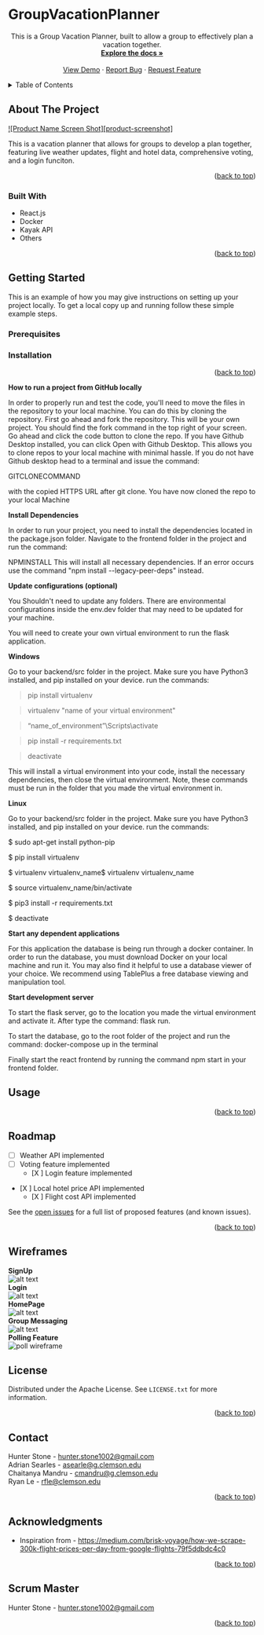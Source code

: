 # GroupVacationPlanner


  <p align="center">
    This is a Group Vacation Planner, built to allow a group to effectively plan a vacation together.
    <br />
    <a href="https://github.com/PlusUltra404/GroupVacationPlanner"><strong>Explore the docs »</strong></a>
    <br />
    <br />
    <a href="https://github.com/PlusUltra404/GroupVacationPlanner">View Demo</a>
    ·
    <a href="https://github.com/PlusUltra404/GroupVacationPlanner/issues">Report Bug</a>
    ·
    <a href="https://github.com/PlusUltra404/GroupVacationPlanner/issues">Request Feature</a>
  </p>
</div>



<!-- TABLE OF CONTENTS -->
<details>
  <summary>Table of Contents</summary>
  <ol>
    <li>
      <a href="#about-the-project">About The Project</a>
      <ul>
        <li><a href="#built-with">Built With</a></li>
      </ul>
    </li>
    <li>
      <a href="#getting-started">Getting Started</a>
      <ul>
        <li><a href="#prerequisites">Prerequisites</a></li>
        <li><a href="#installation">Installation</a></li>
      </ul>
    </li>
    <li><a href="#roadmap">Roadmap</a></li>
    <li><a href="#license">License</a></li>
    <li><a href="#contact">Contact</a></li>
    <li><a href="#acknowledgments">Acknowledgments</a></li>
    <li><a href="#scrum-master">Scrum Master</a></li>
  </ol>
</details>



<!-- ABOUT THE PROJECT -->
## About The Project

[![Product Name Screen Shot][product-screenshot]](https://example.com)

This is a vacation planner that allows for groups to develop a plan together, featuring live weather updates, flight and hotel data, comprehensive voting, and a login funciton. 

<p align="right">(<a href="#top">back to top</a>)</p>



### Built With

* React.js
* Docker
* Kayak API
* Others

<p align="right">(<a href="#top">back to top</a>)</p>



<!-- GETTING STARTED -->
## Getting Started

This is an example of how you may give instructions on setting up your project locally.
To get a local copy up and running follow these simple example steps.

### Prerequisites


### Installation


<p align="right">(<a href="#top">back to top</a>)</p>
<b>How to run a project from GitHub locally</b> 

In order to properly run and test the code, you'll need to move the files in the repository to your local machine. You can do this by cloning the repository. First go ahead and fork the repository. This will be your own project. You should find the fork command in the top right of your screen.  Go ahead and click the code button to clone the repo. If you have Github Desktop installed, you can click Open with Github Desktop. This allows you to clone repos to your local machine with minimal hassle. If you do not have Github desktop head to a terminal and issue the command: 

GITCLONECOMMAND

with the copied HTTPS URL after git clone. You have now cloned the repo to your local Machine 

 

 

 

<b>Install Dependencies</b> 

In order to run your project, you need to install the dependencies located in the package.json folder. Navigate to the frontend folder in the project and run the command: 


NPMINSTALL
This will install all necessary dependencies. If an error occurs use the command "npm install --legacy-peer-deps" instead.  

<b>Update configurations (optional)</b> 

You Shouldn't need to update any folders. There are environmental configurations inside the env.dev folder that may need to be updated for your machine.  

You will need to create your own virtual environment to run the flask application.  

<b>Windows</b> 

Go to your backend/src folder in the project. Make sure you have Python3 installed, and pip installed on your device. run the commands:  

 > pip install virtualenv  

 > virtualenv "name of your virtual environment" 

> “name_of_environment”\Scripts\activate 

> pip install -r requirements.txt 

> deactivate 

This will install a virtual environment into your code, install the necessary dependencies, then close the virtual environment. Note, these commands must be run in the folder that you made the virtual environment in.  

<b>Linux</b> 

Go to your backend/src folder in the project. Make sure you have Python3 installed, and pip installed on your device. run the commands:  

$ sudo apt-get install python-pip 

$ pip install virtualenv 

$ virtualenv virtualenv_name$ virtualenv virtualenv_name 

$ source virtualenv_name/bin/activate 

$ pip3 install -r requirements.txt 

$ deactivate 

<b>Start any dependent applications</b> 

For this application the database is being run through a docker container. In order to run the database, you must download Docker on your local machine and run it. You may also find it helpful to use a database viewer of your choice. We recommend using TablePlus a free database viewing and manipulation tool.  

<b>Start development server</b> 

To start the flask server, go to the location you made the virtual environment and activate it. After type the command: flask run.  

To start the database, go to the root folder of the project and run the command: docker-compose up in the terminal 

Finally start the react frontend by running the command npm start in your frontend folder. 

 

 

 


<!-- USAGE EXAMPLES -->
## Usage


<p align="right">(<a href="#top">back to top</a>)</p>



<!-- ROADMAP -->
## Roadmap

- [ ] Weather API implemented
- [ ] Voting feature implemented
    - [X ] Login feature implemented
- [X ] Local hotel price API implemented
    - [X ] Flight cost API implemented

See the [open issues](https://github.com/PlusUltra404/GroupVacationPlanner/issues) for a full list of proposed features (and known issues).

<p align="right">(<a href="#top">back to top</a>)</p>

<!-- WIREFRAMES -->
## Wireframes
**SignUp**
<br />
![alt text](https://github.com/PlusUltra404/GroupVacationPlanner/blob/main/Wireframes/signup.png?raw=true)
<br />
**Login**
<br />
![alt text](https://github.com/PlusUltra404/GroupVacationPlanner/blob/main/Wireframes/login.png?raw=true)
<br />
**HomePage**
<br />
![alt text](https://github.com/PlusUltra404/GroupVacationPlanner/blob/main/Wireframes/HomePage.png?raw=true)
<br />
**Group Messaging**
<br />
![alt text](https://github.com/PlusUltra404/GroupVacationPlanner/blob/main/Wireframes/GroupMessagingWireframe.png?raw=true)
<br />
**Polling Feature**
<br />
![poll wireframe](https://github.com/PlusUltra404/GroupVacationPlanner/blob/main/Wireframes/Wireframe1-poll.png?raw=true)
<br />




<!-- LICENSE -->
## License

Distributed under the Apache License. See `LICENSE.txt` for more information.

<p align="right">(<a href="#top">back to top</a>)</p>



<!-- CONTACT -->
## Contact

Hunter Stone - hunter.stone1002@gmail.com
<br />
Adrian Searles - asearle@g.clemson.edu
<br />
Chaitanya Mandru - cmandru@g.clemson.edu
<br /> 
Ryan Le - rfle@clemson.edu

<p align="right">(<a href="#top">back to top</a>)</p>



<!-- ACKNOWLEDGMENTS -->
## Acknowledgments

* []() Inspiration from - https://medium.com/brisk-voyage/how-we-scrape-300k-flight-prices-per-day-from-google-flights-79f5ddbdc4c0

<p align="right">(<a href="#top">back to top</a>)</p>


<!-- Scrum Master -->
## Scrum Master
Hunter Stone - hunter.stone1002@gmail.com

<p align="right">(<a href="#top">back to top</a>)</p>
